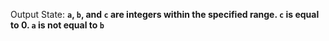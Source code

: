 Output State: **`a`, `b`, and `c` are integers within the specified range. `c` is equal to 0. `a` is not equal to `b`**